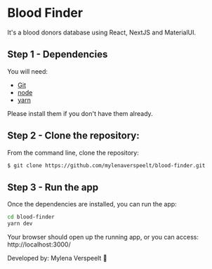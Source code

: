 # Blood Finder

It's a blood donors database using React, NextJS and MaterialUI.

## Step 1 - Dependencies

You will need:

* [Git](http://git-scm.com/downloads)
* [node](https://nodejs.org/) 
* [yarn](https://yarnpkg.com/en/docs/install) 

Please install them if you don't have them already.

## Step 2 - Clone the repository:

From the command line, clone the repository:

```sh
$ git clone https://github.com/mylenaverspeelt/blood-finder.git
```

## Step 3 - Run the app

Once the dependencies are installed, you can run the app:

```sh
cd blood-finder
yarn dev
```
Your browser should open up the running app, or you can access: http://localhost:3000/

Developed by: Mylena Verspeelt 🦜
 
